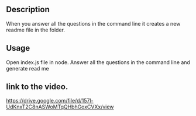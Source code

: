 ## Description
When you answer all the questions in the command line it creates a new readme file in the folder.

## Usage 
Open index.js file in node. Answer all the questions in the command line and generate read me

## link to the video. 
https://drive.google.com/file/d/157l-UdKnxT2C8nASWoMTqQHbhGoxCVXx/view
